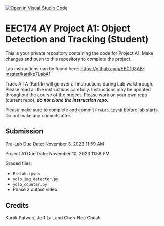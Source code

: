 [![Open in Visual Studio Code](https://classroom.github.com/assets/open-in-vscode-718a45dd9cf7e7f842a935f5ebbe5719a5e09af4491e668f4dbf3b35d5cca122.svg)](https://classroom.github.com/online_ide?assignment_repo_id=12689667&assignment_repo_type=AssignmentRepo)
# EEC174 AY Project A1: Object Detection and Tracking (Student)

This is your private repository containing the code for Project A1. Make changes and push to this repository to complete the project.

Lab instructions can be found here: https://github.com/EEC193AB-master/kartikp7LabA1

Track A TA (Kartik) will go over all instructions during Lab walkthrough. Please read all the instructions carefully. Instructions may be updated throughout the course of the project.
Please work on your own repo (current repo), ***do not clone the instruction repo.***

Please make sure to complete and commit `PreLab.ipynb` before lab starts. Do not make any commits after.

## Submission

Pre-Lab Due Date: November 3, 2023 11:59 AM

Project A1 Due Date: November 10, 2023 11:59 PM

Graded files:
- ```PreLab.ipynb```
- ```yolo_img_detector.py```
- ```yolo_counter.py```
- Phase 2 output video

## Credits
Kartik Patwari, Jeff Lai, and Chen-Nee Chuah
